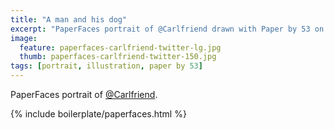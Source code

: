```yaml
---
title: "A man and his dog"
excerpt: "PaperFaces portrait of @Carlfriend drawn with Paper by 53 on an iPad."
image: 
  feature: paperfaces-carlfriend-twitter-lg.jpg
  thumb: paperfaces-carlfriend-twitter-150.jpg
tags: [portrait, illustration, paper by 53]
---
```


PaperFaces portrait of [@Carlfriend](http://twitter.com/Carlfriend).

{% include boilerplate/paperfaces.html %}
